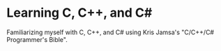 # Learning C, C++, and C#
Familiarizing myself with C, C++, and C# using Kris Jamsa's "C/C++/C# Programmer's Bible".
